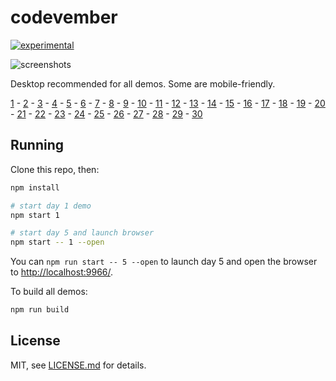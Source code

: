 # codevember

[![experimental](http://badges.github.io/stability-badges/dist/experimental.svg)](http://github.com/badges/stability-badges)

![screenshots](http://i.imgur.com/B31tgZc.jpg)

Desktop recommended for all demos. Some are mobile-friendly.

[1](http://mattdesl.github.io/codevember/1.html) - 
[2](http://mattdesl.github.io/codevember/2.html) - 
[3](http://mattdesl.github.io/codevember/3.html) - 
[4](http://glslb.in/s/dadc0eb1) - 
[5](http://mattdesl.github.io/codevember/5.html) - 
[6](http://mattdesl.github.io/codevember/6.html) - 
[7](http://mattdesl.github.io/codevember/7.html) - 
[8](http://mattdesl.github.io/codevember/8.html) - 
[9](http://mattdesl.github.io/codevember/9.html) - 
[10](http://glslb.in/s/40bb7029) - 
[11](http://mattdesl.github.io/codevember/11.html) - 
[12](http://glslb.in/s/9ad772d2) - 
[13](http://mattdesl.github.io/codevember/13.html) - 
[14](http://mattdesl.github.io/codevember/14.html) - 
[15](http://mattdesl.github.io/codevember/15.html) - 
[16](http://mattdesl.github.io/codevember/16.html) - 
[17](http://mattdesl.github.io/codevember/17.html) - 
[18](http://codepen.io/mattdesl/full/avMYMd/) - 
[19](http://mattdesl.github.io/codevember/19.html) - 
[20](http://mattdesl.github.io/codevember/20.html) - 
[21](http://mattdesl.github.io/codevember/21.html) - 
[22](http://mattdesl.github.io/codevember/22.html) - 
[23](http://mattdesl.github.io/codevember/23.html) - 
[24](http://jam3.github.io/web-audio-player/) - 
[25](http://glslb.in/s/fe9a73e2) - 
[26](http://mattdesl.github.io/codevember/26.html) - 
[27](http://mattdesl.github.io/codevember/27.html) - 
[28](http://mattdesl.github.io/codevember/28.html) - 
[29](http://mattdesl.github.io/codevember/29.html) - 
[30](http://mattdesl.github.io/codevember/30.html)

## Running

Clone this repo, then:

```sh
npm install

# start day 1 demo
npm start 1

# start day 5 and launch browser
npm start -- 1 --open
```

You can `npm run start -- 5 --open` to launch day 5 and open the browser to [http://localhost:9966/](http://localhost:9966/).

To build all demos:

```sh
npm run build
```

## License

MIT, see [LICENSE.md](http://github.com/mattdesl/codevember/blob/master/LICENSE.md) for details.
